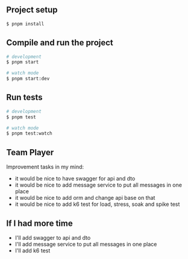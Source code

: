 ## Project setup
```bash
$ pnpm install
```

## Compile and run the project
```bash 
# development
$ pnpm start

# watch mode
$ pnpm start:dev

```

## Run tests
```bash
# development
$ pnpm test

# watch mode
$ pnpm test:watch
```

## Team Player 
Improvement tasks in my mind:
- it would be nice to have swagger for api and dto
- it would be nice to add message service to put all messages in one place
- it would be nice to add orm and change api base on that 
- it would be nice to add k6 test for load, stress, soak and spike test

## If I had more time
- I'll add swagger to api and dto
- I'll add message service to put all messages in one place
- I'll add k6 test
